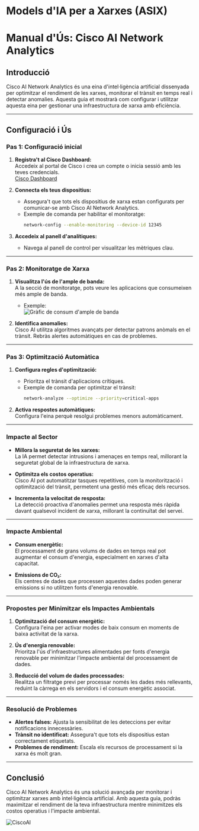 # Models d'IA per a Xarxes (ASIX)

# Manual d'Ús: Cisco AI Network Analytics

## Introducció

Cisco AI Network Analytics és una eina d'intel·ligència artificial dissenyada per optimitzar el rendiment de les xarxes, monitorar el trànsit en temps real i detectar anomalies. Aquesta guia et mostrarà com configurar i utilitzar aquesta eina per gestionar una infraestructura de xarxa amb eficiència.

---

## Configuració i Ús

### Pas 1: Configuració inicial

1. **Registra't al Cisco Dashboard:**  
   Accedeix al portal de Cisco i crea un compte o inicia sessió amb les teves credencials.  
   [Cisco Dashboard](https://dashboard.cisco.com)

2. **Connecta els teus dispositius:**  
   - Assegura't que tots els dispositius de xarxa estan configurats per comunicar-se amb Cisco AI Network Analytics.  
   - Exemple de comanda per habilitar el monitoratge:  
     ```bash
     network-config --enable-monitoring --device-id 12345
     ```

3. **Accedeix al panell d'analítiques:**  
   - Navega al panell de control per visualitzar les mètriques clau.

---

### Pas 2: Monitoratge de Xarxa

1. **Visualitza l'ús de l'ample de banda:**  
   A la secció de monitoratge, pots veure les aplicacions que consumeixen més ample de banda.  
   - Exemple:  
     ![Gràfic de consum d'ample de banda](https://www.manageengine.com/latam/netflow/images/bandwidth-consumption3.png)

2. **Identifica anomalies:**  
   Cisco AI utilitza algoritmes avançats per detectar patrons anòmals en el trànsit. Rebràs alertes automàtiques en cas de problemes.

---

### Pas 3: Optimització Automàtica

1. **Configura regles d'optimització:**  
   - Prioritza el trànsit d'aplicacions crítiques.  
   - Exemple de comanda per optimitzar el trànsit:  
     ```bash
     network-analyze --optimize --priority=critical-apps
     ```

2. **Activa respostes automàtiques:**  
   Configura l'eina perquè resolgui problemes menors automàticament.  

---

### Impacte al Sector

- **Millora la seguretat de les xarxes:**  
   La IA permet detectar intrusions i amenaçes en temps real, millorant la seguretat global de la infraestructura de xarxa.

- **Optimitza els costos operatius:**  
   Cisco AI pot automatitzar tasques repetitives, com la monitorització i optimització del trànsit, permetent una gestió més eficaç dels recursos.

- **Incrementa la velocitat de resposta:**  
   La detecció proactiva d'anomalies permet una resposta més ràpida davant qualsevol incident de xarxa, millorant la continuïtat del servei.

---

### Impacte Ambiental

- **Consum energètic:**  
   El processament de grans volums de dades en temps real pot augmentar el consum d'energia, especialment en xarxes d'alta capacitat.

- **Emissions de CO₂:**  
   Els centres de dades que processen aquestes dades poden generar emissions si no utilitzen fonts d'energia renovable.

---

### Propostes per Minimitzar els Impactes Ambientals

1. **Optimització del consum energètic:**  
   Configura l'eina per activar modes de baix consum en moments de baixa activitat de la xarxa.

2. **Ús d'energia renovable:**  
   Prioritza l'ús d'infraestructures alimentades per fonts d'energia renovable per minimitzar l'impacte ambiental del processament de dades.

3. **Reducció del volum de dades processades:**  
   Realitza un filtratge previ per processar només les dades més rellevants, reduint la càrrega en els servidors i el consum energètic associat.

---

### Resolució de Problemes

- **Alertes falses:** Ajusta la sensibilitat de les deteccions per evitar notificacions innecessàries.  
- **Trànsit no identificat:** Assegura't que tots els dispositius estan correctament etiquetats.  
- **Problemes de rendiment:** Escala els recursos de processament si la xarxa és molt gran.  

---

## Conclusió

Cisco AI Network Analytics és una solució avançada per monitorar i optimitzar xarxes amb intel·ligència artificial. Amb aquesta guia, podràs maximitzar el rendiment de la teva infraestructura mentre minimitzes els costos operatius i l'impacte ambiental.


![CiscoAI](https://storage.googleapis.com/blogs-images-new/ciscoblogs/1/5cf6b51060fac.jpg)
